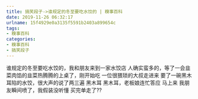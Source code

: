 ```yaml
---
title: 搞笑段子->谁规定的冬至要吃水饺的 | 糗事百科
date: 2019-11-26 06:32:17
urlname: 15f4929e0a3135f5591b2403a899654c
tags: 
- 糗事百科
categories:
- 糗事百科
- 搞笑段子
---
```

谁规定的冬至要吃水饺的，我和朋友来到一家水饺店 人确实蛮多的，等了一会韭菜肉馅的韭菜热腾腾的上桌了，刚开始吃 一位很猥琐的大叔走进来 要了一碗黑木耳陷的水饺，很大声的说了两三遍 黑木耳 黑木耳，老板娘连忙答应 马上来 我朋友瞬间喷了，我假装没听懂 买完单走了??


